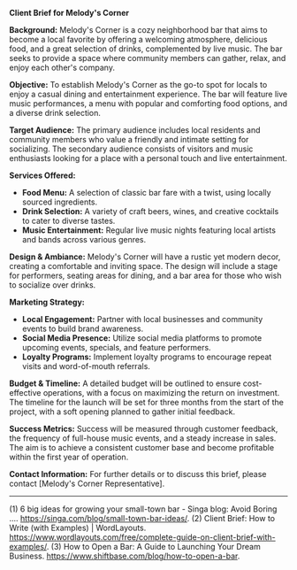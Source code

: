 [1]: https://singa.com/blog/small-town-bar-ideas/ ""
[2]: https://www.wordlayouts.com/free/complete-guide-on-client-brief-with-examples/ ""
[3]: https://www.shiftbase.com/blog/how-to-open-a-bar ""


**Client Brief for Melody's Corner**

**Background:**
Melody's Corner is a cozy neighborhood bar that aims to become a local favorite by offering a welcoming atmosphere, delicious food, and a great selection of drinks, complemented by live music. The bar seeks to provide a space where community members can gather, relax, and enjoy each other's company.

**Objective:**
To establish Melody's Corner as the go-to spot for locals to enjoy a casual dining and entertainment experience. The bar will feature live music performances, a menu with popular and comforting food options, and a diverse drink selection.

**Target Audience:**
The primary audience includes local residents and community members who value a friendly and intimate setting for socializing. The secondary audience consists of visitors and music enthusiasts looking for a place with a personal touch and live entertainment.

**Services Offered:**
- **Food Menu:** A selection of classic bar fare with a twist, using locally sourced ingredients.
- **Drink Selection:** A variety of craft beers, wines, and creative cocktails to cater to diverse tastes.
- **Music Entertainment:** Regular live music nights featuring local artists and bands across various genres.

**Design & Ambiance:**
Melody's Corner will have a rustic yet modern decor, creating a comfortable and inviting space. The design will include a stage for performers, seating areas for dining, and a bar area for those who wish to socialize over drinks.

**Marketing Strategy:**
- **Local Engagement:** Partner with local businesses and community events to build brand awareness.
- **Social Media Presence:** Utilize social media platforms to promote upcoming events, specials, and feature performers.
- **Loyalty Programs:** Implement loyalty programs to encourage repeat visits and word-of-mouth referrals.

**Budget & Timeline:**
A detailed budget will be outlined to ensure cost-effective operations, with a focus on maximizing the return on investment. The timeline for the launch will be set for three months from the start of the project, with a soft opening planned to gather initial feedback.

**Success Metrics:**
Success will be measured through customer feedback, the frequency of full-house music events, and a steady increase in sales. The aim is to achieve a consistent customer base and become profitable within the first year of operation.

**Contact Information:**
For further details or to discuss this brief, please contact [Melody's Corner Representative].

---


(1) 6 big ideas for growing your small-town bar - Singa blog: Avoid Boring .... https://singa.com/blog/small-town-bar-ideas/.
(2) Client Brief: How to Write (with Examples) | WordLayouts. https://www.wordlayouts.com/free/complete-guide-on-client-brief-with-examples/.
(3) How to Open a Bar: A Guide to Launching Your Dream Business. https://www.shiftbase.com/blog/how-to-open-a-bar.
